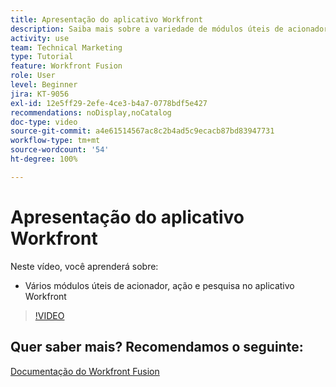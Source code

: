 ```yaml
---
title: Apresentação do aplicativo Workfront
description: Saiba mais sobre a variedade de módulos úteis de acionador, ação e pesquisa no aplicativo Workfront em [!DNL Adobe Workfront Fusion].
activity: use
team: Technical Marketing
type: Tutorial
feature: Workfront Fusion
role: User
level: Beginner
jira: KT-9056
exl-id: 12e5ff29-2efe-4ce3-b4a7-0778bdf5e427
recommendations: noDisplay,noCatalog
doc-type: video
source-git-commit: a4e61514567ac8c2b4ad5c9ecacb87bd83947731
workflow-type: tm+mt
source-wordcount: '54'
ht-degree: 100%

---
```


# Apresentação do aplicativo Workfront

Neste vídeo, você aprenderá sobre:

* Vários módulos úteis de acionador, ação e pesquisa no aplicativo Workfront

>[!VIDEO](https://video.tv.adobe.com/v/335297/?quality=12&learn=on)


## Quer saber mais? Recomendamos o seguinte:

[Documentação do Workfront Fusion](https://experienceleague.adobe.com/docs/workfront/using/adobe-workfront-fusion/workfront-fusion-2.html?lang=br)
